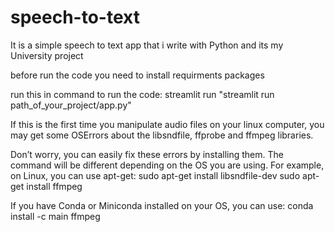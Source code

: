 # speech-to-text
It is a simple speech to text app that i write with Python and its my University project

before run the code you need to install requirments packages 

run this in command to run the code:
    streamlit run "streamlit run path_of_your_project/app.py"

 If this is the first time you manipulate audio files on your linux computer, you may get some OSErrors about the libsndfile, ffprobe and ffmpeg libraries.

Don’t worry, you can easily fix these errors by installing them. The command will be different depending on the OS you are using. For example, on Linux, you can use apt-get:
sudo apt-get install libsndfile-dev
sudo apt-get install ffmpeg

If you have Conda or Miniconda installed on your OS, you can use:
conda install -c main ffmpeg
